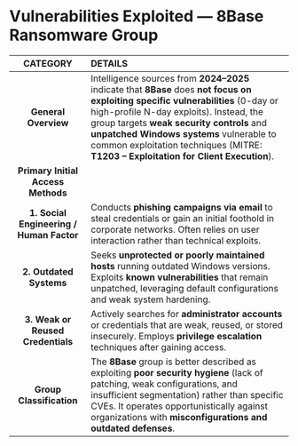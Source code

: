 # Vulnerabilities Exploited — 8Base Ransomware Group

| **CATEGORY** | **DETAILS** |
|:---:|:---|
| **General Overview** | Intelligence sources from **2024–2025** indicate that **8Base** does **not focus on exploiting specific vulnerabilities** (0-day or high-profile N-day exploits). Instead, the group targets **weak security controls** and **unpatched Windows systems** vulnerable to common exploitation techniques (MITRE: **T1203 – Exploitation for Client Execution**). |
| **Primary Initial Access Methods** | 
| **1. Social Engineering / Human Factor** | Conducts **phishing campaigns via email** to steal credentials or gain an initial foothold in corporate networks. Often relies on user interaction rather than technical exploits. |
| **2. Outdated Systems** | Seeks **unprotected or poorly maintained hosts** running outdated Windows versions. Exploits **known vulnerabilities** that remain unpatched, leveraging default configurations and weak system hardening. |
| **3. Weak or Reused Credentials** | Actively searches for **administrator accounts** or credentials that are weak, reused, or stored insecurely. Employs **privilege escalation** techniques after gaining access. |
| **Group Classification** | The **8Base** group is better described as exploiting **poor security hygiene** (lack of patching, weak configurations, and insufficient segmentation) rather than specific CVEs. It operates opportunistically against organizations with **misconfigurations and outdated defenses**. |
